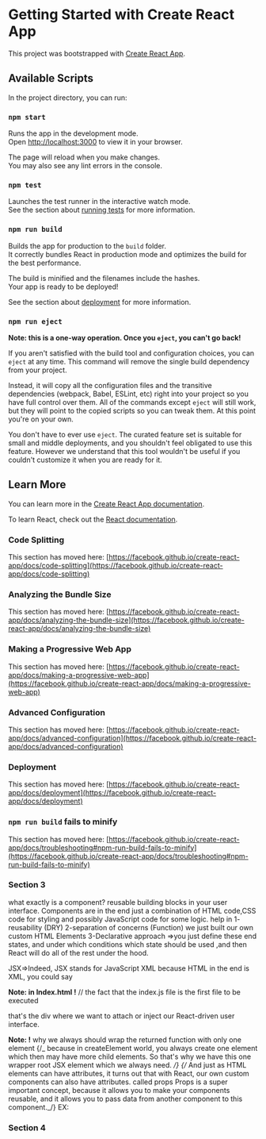 # Getting Started with Create React App

This project was bootstrapped with [Create React App](https://github.com/facebook/create-react-app).

## Available Scripts

In the project directory, you can run:

### `npm start`

Runs the app in the development mode.\
Open [http://localhost:3000](http://localhost:3000) to view it in your browser.

The page will reload when you make changes.\
You may also see any lint errors in the console.

### `npm test`

Launches the test runner in the interactive watch mode.\
See the section about [running tests](https://facebook.github.io/create-react-app/docs/running-tests) for more information.

### `npm run build`

Builds the app for production to the `build` folder.\
It correctly bundles React in production mode and optimizes the build for the best performance.

The build is minified and the filenames include the hashes.\
Your app is ready to be deployed!

See the section about [deployment](https://facebook.github.io/create-react-app/docs/deployment) for more information.

### `npm run eject`

**Note: this is a one-way operation. Once you `eject`, you can't go back!**

If you aren't satisfied with the build tool and configuration choices, you can `eject` at any time. This command will remove the single build dependency from your project.

Instead, it will copy all the configuration files and the transitive dependencies (webpack, Babel, ESLint, etc) right into your project so you have full control over them. All of the commands except `eject` will still work, but they will point to the copied scripts so you can tweak them. At this point you're on your own.

You don't have to ever use `eject`. The curated feature set is suitable for small and middle deployments, and you shouldn't feel obligated to use this feature. However we understand that this tool wouldn't be useful if you couldn't customize it when you are ready for it.

## Learn More

You can learn more in the [Create React App documentation](https://facebook.github.io/create-react-app/docs/getting-started).

To learn React, check out the [React documentation](https://reactjs.org/).

### Code Splitting

This section has moved here: [https://facebook.github.io/create-react-app/docs/code-splitting](https://facebook.github.io/create-react-app/docs/code-splitting)

### Analyzing the Bundle Size

This section has moved here: [https://facebook.github.io/create-react-app/docs/analyzing-the-bundle-size](https://facebook.github.io/create-react-app/docs/analyzing-the-bundle-size)

### Making a Progressive Web App

This section has moved here: [https://facebook.github.io/create-react-app/docs/making-a-progressive-web-app](https://facebook.github.io/create-react-app/docs/making-a-progressive-web-app)

### Advanced Configuration

This section has moved here: [https://facebook.github.io/create-react-app/docs/advanced-configuration](https://facebook.github.io/create-react-app/docs/advanced-configuration)

### Deployment

This section has moved here: [https://facebook.github.io/create-react-app/docs/deployment](https://facebook.github.io/create-react-app/docs/deployment)

### `npm run build` fails to minify

This section has moved here: [https://facebook.github.io/create-react-app/docs/troubleshooting#npm-run-build-fails-to-minify](https://facebook.github.io/create-react-app/docs/troubleshooting#npm-run-build-fails-to-minify)

### Section 3

<!--
JSX syntax
work with component,
work with data in React apps,
-->

what exactly is a component?
reusable building blocks in your user interface. Components are in the end just a combination of HTML code,CSS code for styling and possibly JavaScript code for some logic.
help in 1- reusability (DRY) 2-separation of concerns (Function) we just built our own custom HTML Elements
3-Declarative approach =>you just define these end states, and under which conditions which state should be used ,and then React will do all of the rest under the hood.

JSX=>Indeed, JSX stands for JavaScript XML
because HTML in the end is XML, you could say

**Note: in Index.html !**
//  the fact that the index.js file is the first file to be executed
<!--This index.html file. This is the single HTML file, which is in the end loaded by the browser here. This is basically the only HTML file -->
 <div id="root"></div>
 that's the div where we want to attach or inject our React-driven user interface.

**Note: !**
why we always should wrap the returned function with only one element
{/_ because in createElement world, you always create one element which then may have more child elements. So that's why we have this one wrapper root JSX element which we always need. _/}
{/_ And just as HTML elements can have attributes, it turns out that with React, our own custom components can also have attributes. called props
Props is a super important concept, because it allows you to make your components reusable, and it allows you to pass data from another component to this component._/}
EX: <NewExpense onAddExpense={addExpensesHandler} />

### Section 4

<!--
Handling Events
Updating the UI & working with "State",
A closer look at Components & State
-->
